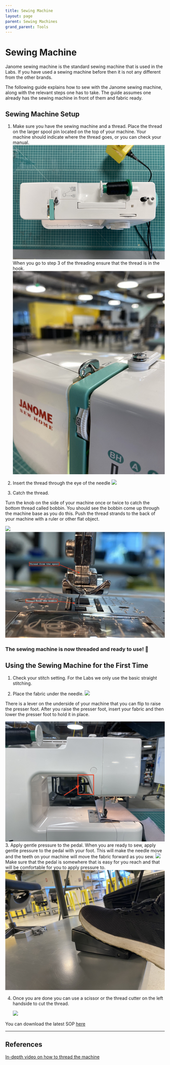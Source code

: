 ```yaml
---
title: Sewing Machine
layout: page
parent: Sewing Machines
grand_parent: Tools
---
```


# Sewing Machine

Janome sewing machine is the standard sewing machine that is used in the Labs. If you have used a sewing machine before then it is not any different from the other brands.

The following guide explains how to sew with the Janome sewing machine, along with the relevant steps one has to take. The guide assumes one already has the sewing machine in front of them and fabric ready.

## Sewing Machine Setup

1. Make sure you have the sewing machine and a thread. Place the thread on the larger spool pin located on the top of your machine. Your machine should indicate where the thread goes, or you can check your manual.
   ![](/assets/images/sewing_machine/top_view.jpg)
   When you go to step 3 of the threading ensure that the thread is in the hook.
   ![](/assets/images/sewing_machine/step3.jpg)

2. Insert the thread through the eye of the needle
   ![](/assets/images/sewing_machine/insert_thread.gif)
3. Catch the thread.

Turn the knob on the side of your machine once or twice to catch the bottom thread called bobbin. You should see the bobbin come up through the machine base as you do this. Push the thread strands to the back of your machine with a ruler or other flat object.

![](/assets/images/sewing_machine/catch_thread.gif)
![](/assets/images/sewing_machine/thread_loop2.jpg)

### The sewing machine is now threaded and ready to use! 🎉

## Using the Sewing Machine for the First Time

1. Check your stitch setting. For the Labs we only use the basic straight stitching.

2. Place the fabric under the needle.
   ![](/assets/images/sewing_machine/place_fabric.gif)

There is a lever on the underside of your machine that you can flip to raise the presser foot. After you raise the presser foot, insert your fabric and then lower the presser foot to hold it in place.

![](/assets/images/sewing_machine/lever_stepper.jpg) 3. Apply gentle pressure to the pedal. When you are ready to sew, apply gentle pressure to the pedal with your foot. This will make the needle move and the teeth on your machine will move the fabric forward as you sew.
![](/assets/images/sewing_machine/start_sewing.gif)
Make sure that the pedal is somewhere that is easy for you reach and that will be comfortable for you to apply pressure to.
![](/assets/images/sewing_machine/foot_stepper.jpg)

4. Once you are done you can use a scissor or the thread cutter on the left handside to cut the thread.

   ![](/assets/images/sewing_machine/done_sewing.gif)

You can download the latest SOP [here](/assets/sops/SewingMachine/SOP_SewingMachine.docx)

---

## References

[In-depth video on how to thread the machine](https://www.youtube.com/watch?v=NUsT0plWt6Y&list=PLgdtFJNwEBoibXp2EW0zX2oYXR6D9d92H)
